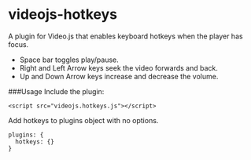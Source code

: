 videojs-hotkeys
========================

A plugin for Video.js that enables keyboard hotkeys when the player has focus.
* Space bar toggles play/pause.
* Right and Left Arrow keys seek the video forwards and back.
* Up and Down Arrow keys increase and decrease the volume.

###Usage
Include the plugin:

```
<script src="videojs.hotkeys.js"></script>
```

Add hotkeys to plugins object with no options.

    plugins: {
      hotkeys: {}
    }
